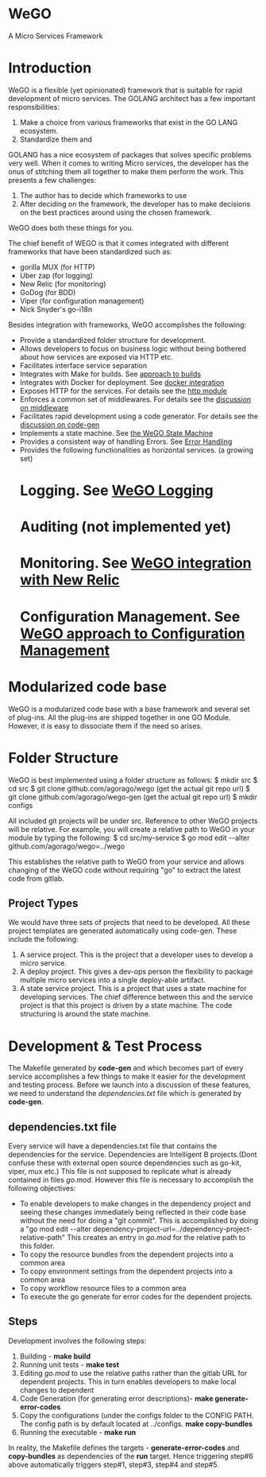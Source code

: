 # WeGO

A Micro Services Framework 

# Introduction

WeGO is a flexible (yet opinionated) framework that is suitable for rapid development of micro services. The 
GOLANG architect has a few important responsibilities:
1. Make a choice from various frameworks that exist in the GO LANG ecosystem.
2. Standardize them and 

GOLANG has a nice ecosystem of packages that solves specific problems very well. When it comes to writing
Micro services, the developer has the onus of stitching them all together to make them perform the work. This 
presents a few challenges:
1. The author has to decide which frameworks to use
2. After deciding on the framework, the developer has to make decisions on the best practices around using 
the chosen  framework. 

WeGO does both these things for you.

The chief benefit of WEGO is that it comes integrated with different frameworks that have been standardized such as: 
- gorilla MUX (for HTTP)
- Uber zap (for logging)
- New Relic (for monitoring)
- GoDog (for BDD)
- Viper (for configuration management)
- Nick Snyder's go-i18n 

Besides integration with frameworks, WeGO accomplishes the following:
* Provide a standardized folder structure for development.
* Allows developers to focus on business logic without being bothered about how services are exposed via HTTP etc.
* Facilitates interface service separation
* Integrates with Make for builds. See [approach to builds](build.md)
* Integrates with Docker for deployment. See [docker integration](docker.md)
* Exposes HTTP for the services. For details see the [http module](http/README.md)
* Enforces a common set of middlewares. For details see the [discussion on middleware](internal/mw/README.md)
* Facilitates rapid development using a code generator. For details see the 
[discussion on code-gen](https://gitlab.intelligentb.com/devops/code-gen/README.md)
* Implements a state machine. See [the WeGO State Machine](stm/README.md)
* Provides a consistent way of handling Errors. See [Error Handling](err/README.md)
* Provides the following functionalities as horizontal services. (a growing set)
    # Logging. See [WeGO Logging](log/README.md)
    # Auditing (not implemented yet)
    # Monitoring. See [WeGO integration with New Relic](new-relic.md)
    # Configuration Management. See [WeGO approach to Configuration Management](config.md)

# Modularized code base

WeGO is a modularized code base with a base framework and several set of plug-ins. All the plug-ins
are shipped together in one GO Module. However, it is easy to dissociate them if the need so arises.

# Folder Structure
WeGO is best implemented using a folder structure as follows:
$ mkdir src
$ cd src
$ git clone github.com/agorago/wego (get the actual git repo url)
$ git clone github.com/agorago/wego-gen (get the actual git repo url)
$ mkdir configs

All included git projects will be under src. Reference to other WeGO
projects will be relative. For example, you will create a relative path to WeGO in your module by typing the 
following:
$ cd src/my-service
$ go mod edit --alter github.com/agorago/wego=../wego

This establishes the relative path to WeGO from your service and allows changing of the WeGO code without 
requiring "go" to extract the latest code from gitlab.

## Project Types
We would have three sets of projects that need to be developed. All these project templates are generated 
automatically using code-gen. These include the following:
1. A service project. This is the project that a developer uses to develop a micro service.
2. A deploy project. This gives a dev-ops person the flexibility to package multiple micro services into a 
single deploy-able artifact.
3. A state service project. This is a project that uses a state machine for developing services. The 
chief difference between this and the service project is that this project is driven by a state machine.
The code structuring is around the state machine. 

#  Development & Test Process

The Makefile generated by __code-gen__ and which becomes part of every service accomplishes a few things to 
make it easier for the development and testing process. Before we launch into a discussion of these features,
we need to understand the _dependencies.txt_ file which is generated by __code-gen__.

## dependencies.txt file

Every service will have a dependencies.txt file that contains the dependencies for the service. Dependencies 
are Intelligent B projects.(Dont confuse these with external open source dependencies such as go-kit, viper, 
mux etc.) This file is not supposed to replicate what is already contained in files _go.mod_. 
However this file is necessary to accomplish the following objectives:

* To enable developers to make changes in the dependency project  and seeing these changes immediately being 
reflected in their code base without the need for doing a "git commit". This is accomplished by doing a 
"go mod edit --alter dependency-project-url=../dependency-project-relative-path"
This creates an entry in _go.mod_ for the relative path to this folder.
* To copy the resource bundles from the dependent projects into a common area 
* To copy environment settings from the dependent projects into a common area
* To copy workflow resource files to a common area
* To execute the go generate for error codes for the dependent projects.

## Steps 

Development involves the following steps:
1. Building - __make build__
2. Running unit tests - __make test__
3. Editing _go.mod_ to use the relative paths rather than the gitlab URL for dependent projects. This in turn enables developers to
make local changes to dependent 
4. Code Generation (for generating error descriptions)- __make generate-error-codes__ 
5. Copy the configurations (under the configs folder to the CONFIG PATH. The config path is by default located 
at ../configs. __make copy-bundles__
6. Running the executable - __make run__

In reality, the Makefile defines the targets - __generate-error-codes__ and __copy-bundles__ as 
dependencies of the __run__ target. Hence triggering step#6 above automatically triggers step#1, step#3, step#4 and
step#5.



